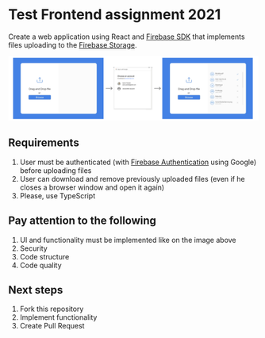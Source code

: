# Test Frontend assignment 2021

Create a web application using React and [Firebase SDK](https://github.com/firebase/firebase-js-sdk) that implements files uploading to the [Firebase Storage](https://firebase.google.com/docs/storage).

![UI](UI.png)

## Requirements

1. User must be authenticated (with [Firebase Authentication](https://firebase.google.com/docs/auth) using Google) before uploading files
2. User can download and remove previously uploaded files (even if he closes a browser window and open it again)
3. Please, use TypeScript

## Pay attention to the following

1. UI and functionality must be implemented like on the image above
2. Security
3. Code structure
4. Code quality

## Next steps

1. Fork this repository
2. Implement functionality
3. Create Pull Request
